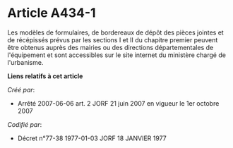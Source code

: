 # Article A434-1

Les modèles de formulaires, de bordereaux de dépôt des pièces jointes et de récépissés prévus par les sections I et II du
chapitre premier peuvent être obtenus auprès des mairies ou des directions départementales de l'équipement et sont
accessibles sur le site internet du ministère chargé de l'urbanisme.

**Liens relatifs à cet article**

_Créé par_:

  - Arrêté 2007-06-06 art. 2 JORF 21 juin 2007 en vigueur le 1er octobre 2007

_Codifié par_:

  - Décret n°77-38 1977-01-03 JORF 18 JANVIER 1977
